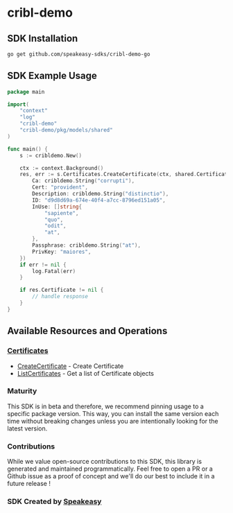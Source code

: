 # cribl-demo

<!-- Start SDK Installation -->
## SDK Installation

```bash
go get github.com/speakeasy-sdks/cribl-demo-go
```
<!-- End SDK Installation -->

## SDK Example Usage
<!-- Start SDK Example Usage -->
```go
package main

import(
	"context"
	"log"
	"cribl-demo"
	"cribl-demo/pkg/models/shared"
)

func main() {
    s := cribldemo.New()

    ctx := context.Background()
    res, err := s.Certificates.CreateCertificate(ctx, shared.Certificate{
        Ca: cribldemo.String("corrupti"),
        Cert: "provident",
        Description: cribldemo.String("distinctio"),
        ID: "d9d8d69a-674e-40f4-a7cc-8796ed151a05",
        InUse: []string{
            "sapiente",
            "quo",
            "odit",
            "at",
        },
        Passphrase: cribldemo.String("at"),
        PrivKey: "maiores",
    })
    if err != nil {
        log.Fatal(err)
    }

    if res.Certificate != nil {
        // handle response
    }
}
```
<!-- End SDK Example Usage -->

<!-- Start SDK Available Operations -->
## Available Resources and Operations


### [Certificates](docs/certificates/README.md)

* [CreateCertificate](docs/certificates/README.md#createcertificate) - Create Certificate
* [ListCertificates](docs/certificates/README.md#listcertificates) - Get a list of Certificate objects
<!-- End SDK Available Operations -->

### Maturity

This SDK is in beta and therefore, we recommend pinning usage to a specific package version.
This way, you can install the same version each time without breaking changes unless you are intentionally
looking for the latest version.

### Contributions

While we value open-source contributions to this SDK, this library is generated and maintained programmatically.
Feel free to open a PR or a Github issue as a proof of concept and we'll do our best to include it in a future release !

### SDK Created by [Speakeasy](https://docs.speakeasyapi.dev/docs/using-speakeasy/client-sdks)
